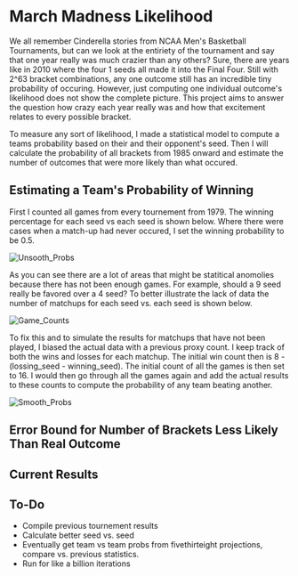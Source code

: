 # March Madness Likelihood

We all remember Cinderella stories from NCAA Men's Basketball Tournaments, but can we look at the entiriety of the tournament and say that one year really was much crazier than any others? Sure, there are years like in 2010 where the four 1 seeds all made it into the Final Four. Still with 2^63 bracket combinations, any one outcome still has an incredible tiny probability of occuring.  However, just computing one individual outcome's likelihood does not show the complete picture. This project aims to answer the question how crazy each year really was and how that excitement relates to every possible bracket.

To measure any sort of likelihood, I made a statistical model to compute a teams probability based on their and their opponent's seed. Then I will calculate the probability of all brackets from 1985 onward and estimate the number of outcomes that were more likely than what occured. 

## Estimating a Team's Probability of Winning ##

First I counted all games from every tournement from 1979. The winning percentage for each seed vs each seed is shown below. Where there were cases when a match-up had never occured, I set the winning probability to be 0.5. 

![Unsooth_Probs](https://trevorfiez.github.io/March-Madness-Likelihood/raw.png)

As you can see there are a lot of areas that might be statitical anomolies because there has not been enough games. For example, should a 9 seed really be favored over a 4 seed? To better illustrate the lack of data the number of matchups for each seed vs. each seed is shown below. 

![Game_Counts](https://trevorfiez.github.io/March-Madness-Likelihood/game_counts.png)

To fix this and to simulate the results for matchups that have not been played, I biased the actual data with a previous proxy count. I keep track of both the wins and losses for each matchup. The initial win count then is 8 - (lossing_seed - winning_seed). The initial count of all the games is then set to 16. I would then go through all the games again and add the actual results to these counts to compute the probability of any team beating another.

![Smooth_Probs](https://trevorfiez.github.io/March-Madness-Likelihood/smoothed_real.png)

## Error Bound for Number of Brackets Less Likely Than Real Outcome ##



## Current Results ##



## To-Do ##

- Compile previous tournement results
- Calculate better seed vs. seed 
- Eventually get team vs team probs from fivethirteight projections, compare vs. previous statistics.
- Run for like a billion iterations

